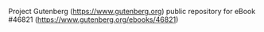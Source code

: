 Project Gutenberg (https://www.gutenberg.org) public repository for eBook #46821 (https://www.gutenberg.org/ebooks/46821)
